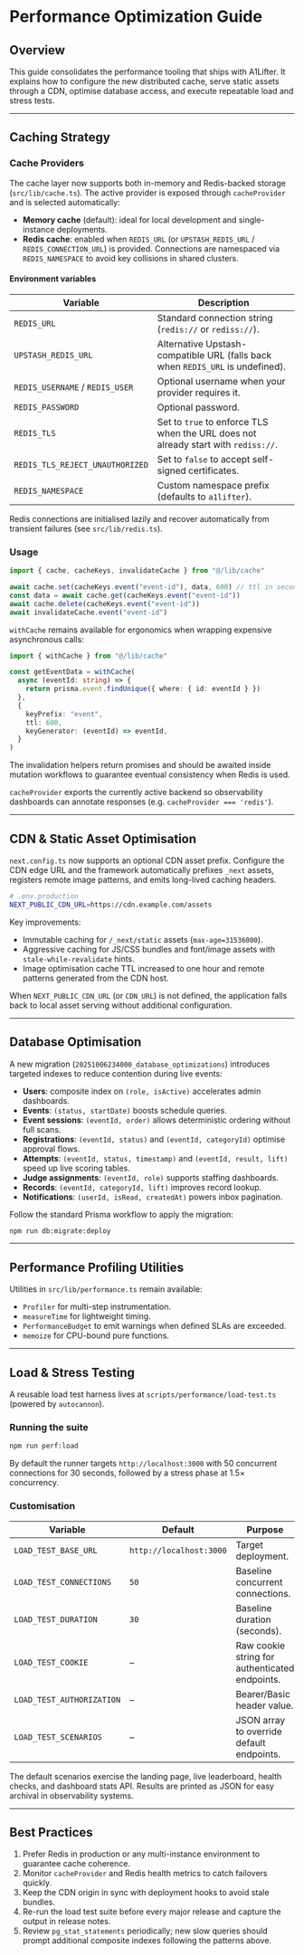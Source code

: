 # Performance Optimization Guide

## Overview

This guide consolidates the performance tooling that ships with A1Lifter. It explains how to configure the new distributed cache, serve static assets through a CDN, optimise database access, and execute repeatable load and stress tests.

---

## Caching Strategy

### Cache Providers

The cache layer now supports both in-memory and Redis-backed storage (`src/lib/cache.ts`). The active provider is exposed through `cacheProvider` and is selected automatically:

- **Memory cache** (default): ideal for local development and single-instance deployments.
- **Redis cache**: enabled when `REDIS_URL` (or `UPSTASH_REDIS_URL` / `REDIS_CONNECTION_URL`) is provided. Connections are namespaced via `REDIS_NAMESPACE` to avoid key collisions in shared clusters.

#### Environment variables

| Variable | Description |
| --- | --- |
| `REDIS_URL` | Standard connection string (`redis://` or `rediss://`). |
| `UPSTASH_REDIS_URL` | Alternative Upstash-compatible URL (falls back when `REDIS_URL` is undefined). |
| `REDIS_USERNAME` / `REDIS_USER` | Optional username when your provider requires it. |
| `REDIS_PASSWORD` | Optional password. |
| `REDIS_TLS` | Set to `true` to enforce TLS when the URL does not already start with `rediss://`. |
| `REDIS_TLS_REJECT_UNAUTHORIZED` | Set to `false` to accept self-signed certificates. |
| `REDIS_NAMESPACE` | Custom namespace prefix (defaults to `a1lifter`). |

Redis connections are initialised lazily and recover automatically from transient failures (see `src/lib/redis.ts`).

### Usage

```typescript
import { cache, cacheKeys, invalidateCache } from "@/lib/cache"

await cache.set(cacheKeys.event("event-id"), data, 600) // ttl in seconds
const data = await cache.get(cacheKeys.event("event-id"))
await cache.delete(cacheKeys.event("event-id"))
await invalidateCache.event("event-id")
```

`withCache` remains available for ergonomics when wrapping expensive asynchronous calls:

```typescript
import { withCache } from "@/lib/cache"

const getEventData = withCache(
  async (eventId: string) => {
    return prisma.event.findUnique({ where: { id: eventId } })
  },
  {
    keyPrefix: "event",
    ttl: 600,
    keyGenerator: (eventId) => eventId,
  }
)
```

The invalidation helpers return promises and should be awaited inside mutation workflows to guarantee eventual consistency when Redis is used.

`cacheProvider` exports the currently active backend so observability dashboards can annotate responses (e.g. `cacheProvider === 'redis'`).

---

## CDN & Static Asset Optimisation

`next.config.ts` now supports an optional CDN asset prefix. Configure the CDN edge URL and the framework automatically prefixes `_next` assets, registers remote image patterns, and emits long-lived caching headers.

```bash
# .env.production
NEXT_PUBLIC_CDN_URL=https://cdn.example.com/assets
```

Key improvements:

- Immutable caching for `/_next/static` assets (`max-age=31536000`).
- Aggressive caching for JS/CSS bundles and font/image assets with `stale-while-revalidate` hints.
- Image optimisation cache TTL increased to one hour and remote patterns generated from the CDN host.

When `NEXT_PUBLIC_CDN_URL` (or `CDN_URL`) is not defined, the application falls back to local asset serving without additional configuration.

---

## Database Optimisation

A new migration (`20251006234000_database_optimizations`) introduces targeted indexes to reduce contention during live events:

- **Users**: composite index on `(role, isActive)` accelerates admin dashboards.
- **Events**: `(status, startDate)` boosts schedule queries.
- **Event sessions**: `(eventId, order)` allows deterministic ordering without full scans.
- **Registrations**: `(eventId, status)` and `(eventId, categoryId)` optimise approval flows.
- **Attempts**: `(eventId, status, timestamp)` and `(eventId, result, lift)` speed up live scoring tables.
- **Judge assignments**: `(eventId, role)` supports staffing dashboards.
- **Records**: `(eventId, categoryId, lift)` improves record lookup.
- **Notifications**: `(userId, isRead, createdAt)` powers inbox pagination.

Follow the standard Prisma workflow to apply the migration:

```bash
npm run db:migrate:deploy
```

---

## Performance Profiling Utilities

Utilities in `src/lib/performance.ts` remain available:

- `Profiler` for multi-step instrumentation.
- `measureTime` for lightweight timing.
- `PerformanceBudget` to emit warnings when defined SLAs are exceeded.
- `memoize` for CPU-bound pure functions.

---

## Load & Stress Testing

A reusable load test harness lives at `scripts/performance/load-test.ts` (powered by `autocannon`).

### Running the suite

```bash
npm run perf:load
```

By default the runner targets `http://localhost:3000` with 50 concurrent connections for 30 seconds, followed by a stress phase at 1.5× concurrency.

### Customisation

| Variable | Default | Purpose |
| --- | --- | --- |
| `LOAD_TEST_BASE_URL` | `http://localhost:3000` | Target deployment. |
| `LOAD_TEST_CONNECTIONS` | `50` | Baseline concurrent connections. |
| `LOAD_TEST_DURATION` | `30` | Baseline duration (seconds). |
| `LOAD_TEST_COOKIE` | – | Raw cookie string for authenticated endpoints. |
| `LOAD_TEST_AUTHORIZATION` | – | Bearer/Basic header value. |
| `LOAD_TEST_SCENARIOS` | – | JSON array to override default endpoints. |

The default scenarios exercise the landing page, live leaderboard, health checks, and dashboard stats API. Results are printed as JSON for easy archival in observability systems.

---

## Best Practices

1. Prefer Redis in production or any multi-instance environment to guarantee cache coherence.
2. Monitor `cacheProvider` and Redis health metrics to catch failovers quickly.
3. Keep the CDN origin in sync with deployment hooks to avoid stale bundles.
4. Re-run the load test suite before every major release and capture the output in release notes.
5. Review `pg_stat_statements` periodically; new slow queries should prompt additional composite indexes following the patterns above.
